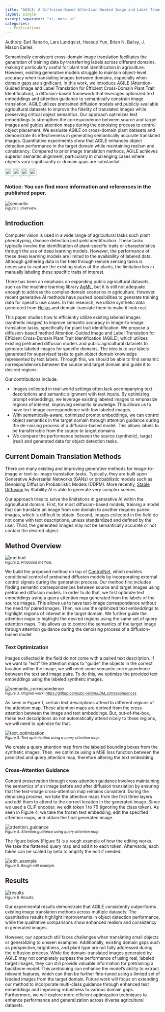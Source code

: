 ```yaml
---
title: "AGILE: A Diffusion-Based Attention-Guided Image and Label Translation for Efficient Cross-Domain Plant Trait Identification"
layout: single
excerpt_separator: "<!--more-->"
categories:
  - Publications
---
```


Authors: Earl Ranario, Lars Lundqvist, Heesup Yun, Brian N. Bailey, J. Mason Earles

Semantically consistent cross-domain image translation facilitates the generation of training data by transferring labels across different domains, making it particularly useful for plant trait identification in agriculture. However, existing generative models struggle to maintain object-level accuracy when translating images between domains, especially when domain gaps are significant. In this work, we introduce AGILE (Attention-Guided Image and Label Translation for Efficient Cross-Domain Plant Trait Identification), a diffusion-based framework that leverages optimized text embeddings and attention guidance to semantically constrain image translation. AGILE utilizes pretrained diffusion models and publicly available agricultural datasets to improve the fidelity of translated images while preserving critical object semantics. Our approach optimizes text embeddings to strengthen the correspondence between source and target images and guides attention maps during the denoising process to control object placement. We evaluate AGILE on cross-domain plant datasets and demonstrate its effectiveness in generating semantically accurate translated images. Quantitative experiments show that AGILE enhances object detection performance in the target domain while maintaining realism and consistency. Compared to prior image translation methods, AGILE achieves superior semantic alignment, particularly in challenging cases where objects vary significantly or domain gaps are substantial.

<a href="https://openaccess.thecvf.com/content/CVPR2025W/V4A/papers/Ranario_AGILE_A_Diffusion-Based_Attention-Guided_Image_and_Label_Translation_for_Efficient_CVPRW_2025_paper.pdf">
  <img src="https://img.shields.io/badge/CVPR-2025-blue?logo=opencv&logoColor=white" height="22.5">
</a>
<a href="https://arxiv.org/abs/2503.22019">
  <img src="https://img.shields.io/badge/arXiv-2503.22019-b31b1b.svg" height="22.5">
</a>
<a href="https://github.com/plant-ai-biophysics-lab/AGILE">
  <img src="https://img.shields.io/badge/GitHub-AGILE-181717?style=flat&logo=github" alt="GitHub Repo" height="22.5">
</a>
<a href="https://huggingface.co/papers/2503.22019">
  <img src="https://img.shields.io/badge/%F0%9F%A4%97%20Hugging%20Face-Papers-blue" alt="Hugging Face Papers" height="22.5">
</a>

<!--more-->

### Notice: You can find more information and references in the published paper.

![semantic](/assets/AGILE/semantic.png) \
<small><em>Figure 1. Overview. </em></small>

## Introduction

Computer vision is used in a wide range of agricultural tasks such plant phenotyping, disease detection and yield identification. These tasks typically involve the identification of plant-specific traits or characteristics through the use of deep learning models. However, the performance of these deep learning models are limited to the availability of labeled data. Although gathering data in the field through remote sensing tasks is necessary to capture the existing status of the plants, the limitation lies in manually labeling these specific traits of interest.

There has been an emphasis on expanding public agricultural datasets, such as the machine learning library [AgML](https://github.com/Project-AgML/AgML), but it is still not adequate enough to address the complex domain scenarios in agriculture. However, recent generative AI methods have pushed possibilities to generate training data for specific use cases. In this research, we utilize synthetic data generated from [Helios](https://www.frontiersin.org/journals/plant-science/articles/10.3389/fpls.2019.01185/full) and domain-translate them to make it look real.

This paper studies how to efficiently utilize existing labeled images (synthetic images) to improve semantic accuracy in image-to-image translation tasks, specifically for plant trait identification. We propose a diffusion-based method Attention-Guided Image and Label Translation for Efficient Cross-Domain Plant Trait Identification (AGILE), which utilizes existing pretrained diffusion models and public agricultural datasets to generate labeled images for specific domains. The idea is to use labels generated for supervised tasks to gain object domain knowledge represented by text labels. Through this, we should be able to find semantic correspondences between the source and target domain and guide it to desired regions.

Our contributions include:

- Images collected in real-world settings often lack accompanying text descriptions and semantic alignment with text inputs. By optimizing prompt embeddings, we leverage existing labeled images to emphasize regions of interest, improving semantic knowledge. This allows us to have text-image correspondence with few labeled images.
- With semantically-aware, optimized prompt embeddings, we can control object semantics in the target domain through attention guidance during the de-noising process of a diffusion-based model. This allows labels to be transferrable from the source to target domains
- We compare the performance between the source (synthetic), target (real) and generated data for object detection tasks.

## Current Domain Translation Methods

There are many existing and improving generative methods for image-to-image or text-to-image translation tasks. Typically, they are built upon Generative Adversarial Networks (GANs) or probabilistic models such as Denoising Diffusion Probabilistic Models (DDPM). More recently, [Stable Diffusion](https://stability.ai/) by Stability AI is able to generate very complex scenes. 

Our approach tries to solve the limitations in generative AI within the agricultural domain. First, for most diffusion-based models, training a model that can translate an image from one domain to another requires paired images, which is difficult to obtain. Second, images collected in the field do not come with text descriptions, unless standardized and defined by the user. Third, the generated images may not be semantically accurate or not contain the desired object.

## Method Overview

![method](/assets/AGILE/method.png) \
<small><em>Figure 2. Proposed method. </em></small>

We build the proposed method on top of [ControlNet](https://github.com/lllyasviel/ControlNet), which enables conditional control of pretrained diffusion models by incorporating external control signals during the generation process. Our method first includes finding semantic correspondences between source and target images using pretrained diffusion models. In order to do that, we first optimize text embeddings using a query attention map generated from the labels of the source images. This allows us to have text-image correspondence without the need for paired images. Then, we use the optimized text embeddings to highlight regions of interest in the target domain. We further guide the attention maps to highlight the desired regions using the same set of query attention maps. This allows us to control the semantics of the target image through attention guidance during the denoising process of a diffusion-based model.

### Text Optimization

Images collected in the field do not come with a paired text description. If we want to "edit" the attention maps to "guide" the objects in the correct location within the image, we will need some semantic correspondence between the text and image pairs. To do this, we optimize the provided text embeddings using the labeled synthetic images.

![semantic_correspondence](/assets/AGILE/english_word_attn_maps.png) \
<small><em>Figure 3. Original work: https://github.com/ubc-vision/LDM_correspondences</em></small>

As seen in Figure 1, certain text descriptions attend to different regions of the attention map. These attention maps are derived from the cross-attention between the image and text embeddings. But, out-of-the-box, these text descriptions do not automatically attend nicely to these regions, we will need to optimize for that.

![text_optimization](/assets/AGILE/text_opt.png) \
<small><em>Figure 3. Text optimization using a query attention map.</em></small>

We create a query attention map from the labeled bounding boxes from the synthetic images. Then, we optimize using a MSE loss function between the predicted and query attention map, therefore altering the text embedding.

### Cross-Attention Guidance

Content preservation through cross-attention guidance involves maintaining the semantics of an image before and after diffusion translation by ensuring that the text-image cross-attention map remains consistent. During the denoising process, we take the attention maps from the first three layers and edit them to attend to the correct location in the generated image. Since we used a CLIP encoder, we edit token 1 to 76 (ignoring the class token). As seen in Figure 4, we take the frozen text embedding, edit the specified attention maps, and obtain the final generated image.

![attention_guidance](/assets/AGILE/attention_guidance.png) \
<small><em>Figure 4. Attention guidance using query attention map.</em></small>

The figure below (Figure 5) is a rough example of how the editing works. We take the flattened query map and add it to each token. Afterwards, each token can be scaled by beta to amplify the edit if needed.

![edit_example](/assets/AGILE/edit_example.png) \
<small><em>Figure 5. Rough edit example.</em></small>

## Results

![results](/assets/AGILE/results.png) \
<small><em>Figure 6. Results.</em></small>

Our experimental results demonstrate that AGILE consistently outperforms existing image translation methods across multiple datasets. The quantitative results highlight improvements in object detection performance, while the qualitative comparisons show enhanced realism and consistency in generated images.

However, our approach still faces challenges when translating small objects or generalizing to unseen examples. Additionally, existing domain gaps such as perspective, brightness, and plant type are not fully addressed during the diffusion process. While the domain-translated images generated by AGILE may not completely surpass the performance of using real, labeled target images, they can still provide valuable information for pretraining a backbone model. This pretraining can enhance the model’s ability to extract relevant features, which can then be further fine-tuned using a limited set of labeled images from the target domain. Future work will focus on extending our method to incorporate multi-class guidance through enhanced text embeddings and improving robustness to various domain gaps. Furthermore, we will explore more efficient optimization techniques to enhance performance and generalization across diverse agricultural datasets.
